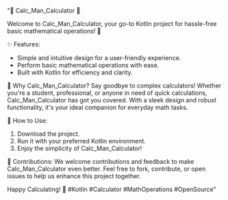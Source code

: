 "🧮 Calc_Man_Calculator 🌟

Welcome to Calc_Man_Calculator, your go-to Kotlin project for hassle-free basic mathematical operations! 🚀

✨ Features:
- Simple and intuitive design for a user-friendly experience.
- Perform basic mathematical operations with ease.
- Built with Kotlin for efficiency and clarity.

🌈 Why Calc_Man_Calculator?
Say goodbye to complex calculators! Whether you're a student, professional, or anyone in need of quick calculations, Calc_Man_Calculator has got you covered. With a sleek design and robust functionality, it's your ideal companion for everyday math tasks.

🚀 How to Use:
1. Download the project.
2. Run it with your preferred Kotlin environment.
3. Enjoy the simplicity of Calc_Man_Calculator!

🙌 Contributions:
We welcome contributions and feedback to make Calc_Man_Calculator even better. Feel free to fork, contribute, or open issues to help us enhance this project together.

Happy Calculating! 🌟 #Kotlin #Calculator #MathOperations #OpenSource"

